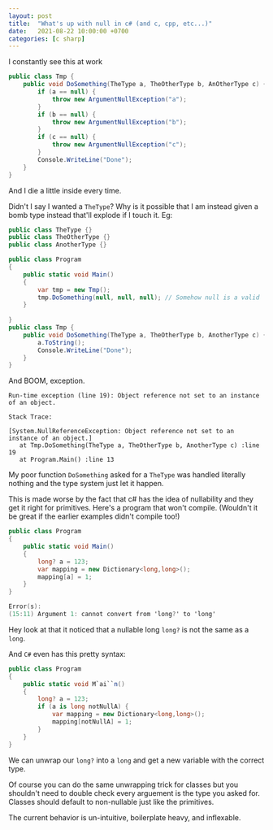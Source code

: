 ```yaml
---
layout: post
title:  "What's up with null in c# (and c, cpp, etc...)"
date:   2021-08-22 10:00:00 +0700
categories: [c sharp]
---
```

I constantly see this at work

```c#
public class Tmp {
	public void DoSomething(TheType a, TheOtherType b, AnOtherType c) {
		if (a == null) {
		    throw new ArgumentNullException("a");
		}
		if (b == null) {
		    throw new ArgumentNullException("b");
		}
		if (c == null) {
		    throw new ArgumentNullException("c");
		}
		Console.WriteLine("Done");
	}
}
```
And I die a little inside every time.

Didn't I say I wanted a `TheType`? Why is it possible that I am instead given a bomb type instead that'll explode if I touch it.
Eg:


```c#				
public class TheType {}
public class TheOtherType {}
public class AnotherType {}

public class Program
{
	public static void Main()
	{
		var tmp = new Tmp();
		tmp.DoSomething(null, null, null); // Somehow null is a valid `TheType`
	}
	
}
public class Tmp {
	public void DoSomething(TheType a, TheOtherType b, AnotherType c) {
		a.ToString();
		Console.WriteLine("Done");
	}
}
```

And BOOM, exception.
```
Run-time exception (line 19): Object reference not set to an instance of an object.

Stack Trace:

[System.NullReferenceException: Object reference not set to an instance of an object.]
   at Tmp.DoSomething(TheType a, TheOtherType b, AnotherType c) :line 19
   at Program.Main() :line 13

```

My poor function `DoSomething` asked for a `TheType` was handled literally nothing and the type system just let it happen.

This is made worse by the fact that c# has the idea of nullability and they get it right for primitives. Here's a program
that won't compile. (Wouldn't it be great if the earlier examples didn't compile too!)
```c#
public class Program
{
	public static void Main()
	{
		long? a = 123;
		var mapping = new Dictionary<long,long>();
		mapping[a] = 1;
	}
}
```
```awk
Error(s):
(15:11) Argument 1: cannot convert from 'long?' to 'long'
```

Hey look at that it noticed that a nullable long `long?` is not the same as a `long`.

And `C#` even has this pretty syntax:

```C#
public class Program
{
    public static void M`ai``n()
    {
        long? a = 123;
        if (a is long notNullA) {
            var mapping = new Dictionary<long,long>();
            mapping[notNullA] = 1;
        }
    }
}
```

We can unwrap our `long?` into a `long` and get a new variable with the correct type. 

Of course you can do the same unwrapping trick for classes but you shouldn't need to double check every arguement is the type
you asked for. Classes should default to non-nullable just like the primitives. 

The current behavior is un-intuitive, boilerplate heavy, and inflexable.